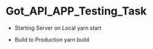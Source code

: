 # Got_API_APP_Testing_Task

- Starting Server on Local
  yarn start
  
- Build to Production
  yarn build
  
